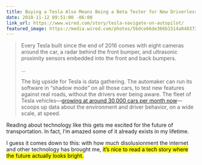 ```yaml
---
title: Buying a Tesla Also Means Being a Beta Tester for New Driverless Tech Without Even Knowing It
date: 2018-11-12 09:51:00 -06:00
link_url: https://www.wired.com/story/tesla-navigate-on-autopilot/
featured_image: https://media.wired.com/photos/5bdce66de366b1514a048372/191:100/pass/Tesla-autopilot-JPW5D0.jpg
---
```


> Every Tesla built since the end of 2016 comes with eight cameras around the car, a radar behind the front bumper, and ultrasonic proximity sensors embedded into the front and back bumpers.
>
> …
>
> The big upside for Tesla is data gathering. The automaker can run its software in “shadow mode” on all those cars, to test new features against real roads, without the drivers ever being aware. The fleet of Tesla vehicles—[growing at around 30,000 cars per month now](https://www.wired.com/story/tesla-q3-production-numbers/)—scoops up data about the environment and driver behavior, on a wide scale, at speed.

Reading about technology like this gets me excited for the future of transportation. In fact, I’m amazed some of it already exists in my lifetime.

I guess it comes down to this: with how much disolusionment the internet and other technology has brought me, <mark>it’s nice to read a tech story where the future actually looks bright.</mark>
